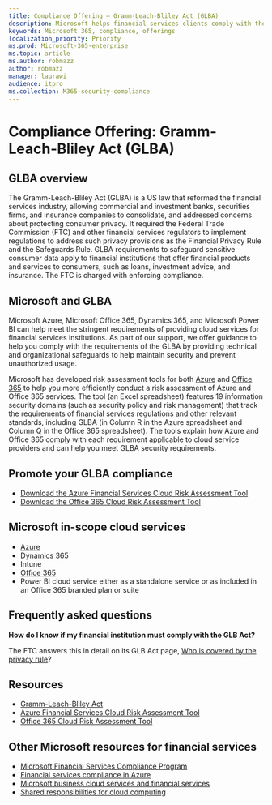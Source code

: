 ```yaml
---
title: Compliance Offering — Gramm-Leach-Bliley Act (GLBA)
description: Microsoft helps financial services clients comply with the privacy and security requirements of the Gramm-Leach-Bliley Act (GLBA).
keywords: Microsoft 365, compliance, offerings
localization_priority: Priority
ms.prod: Microsoft-365-enterprise
ms.topic: article
ms.author: robmazz
author: robmazz
manager: laurawi
audience: itpro
ms.collection: M365-security-compliance
---
```


# Compliance Offering: Gramm-Leach-Bliley Act (GLBA)

## GLBA overview

The Gramm-Leach-Bliley Act (GLBA) is a US law that reformed the financial services industry, allowing commercial and investment banks, securities firms, and insurance companies to consolidate, and addressed concerns about protecting consumer privacy. It required the Federal Trade Commission (FTC) and other financial services regulators to implement regulations to address such privacy provisions as the Financial Privacy Rule and the Safeguards Rule. GLBA requirements to safeguard sensitive consumer data apply to financial institutions that offer financial products and services to consumers, such as loans, investment advice, and insurance. The FTC is charged with enforcing compliance.

## Microsoft and GLBA

Microsoft Azure, Microsoft Office 365, Dynamics 365, and Microsoft Power BI can help meet the stringent requirements of providing cloud services for financial services institutions. As part of our support, we offer guidance to help you comply with the requirements of the GLBA by providing technical and organizational safeguards to help maintain security and prevent unauthorized usage.

Microsoft has developed risk assessment tools for both [Azure](https://servicetrust.microsoft.com/ViewPage/TrustDocuments?command=Download&downloadType=Document&downloadId=6b218946-c235-4234-9beb-d557e39a3f44&docTab=6d000410-c9e9-11e7-9a91-892aae8839ad_Compliance_Guides) and [Office 365](https://servicetrust.microsoft.com/ViewPage/TrustDocuments?command=Download&downloadType=Document&downloadId=55702ffd-c35a-4619-8722-ab71c0c02002&docTab=6d000410-c9e9-11e7-9a91-892aae8839ad_Compliance_Guides) to help you more efficiently conduct a risk assessment of Azure and Office 365 services. The tool (an Excel spreadsheet) features 19 information security domains (such as security policy and risk management) that track the requirements of financial services regulations and other relevant standards, including GLBA (in Column R in the Azure spreadsheet and Column Q in the Office 365 spreadsheet). The tools explain how Azure and Office 365 comply with each requirement applicable to cloud service providers and can help you meet GLBA security requirements.

## Promote your GLBA compliance

- [Download the Azure Financial Services Cloud Risk Assessment Tool](https://servicetrust.microsoft.com/ViewPage/TrustDocuments?command=Download&downloadType=Document&downloadId=6b218946-c235-4234-9beb-d557e39a3f44&docTab=6d000410-c9e9-11e7-9a91-892aae8839ad_Compliance_Guides)
- [Download the Office 365 Cloud Risk Assessment Tool](https://servicetrust.microsoft.com/ViewPage/TrustDocuments?command=Download&downloadType=Document&downloadId=55702ffd-c35a-4619-8722-ab71c0c02002&docTab=6d000410-c9e9-11e7-9a91-892aae8839ad_Compliance_Guides)

## Microsoft in-scope cloud services

- [Azure](https://aka.ms/AzureCompliance)
- [Dynamics 365](https://aka.ms/d365-compliance-list)
- Intune
- [Office 365](https://go.microsoft.com/fwlink/p/?LinkID=2077751)
- Power BI cloud service either as a standalone service or as included in an Office 365 branded plan or suite

## Frequently asked questions

**How do I know if my financial institution must comply with the GLB Act?**

The FTC answers this in detail on its GLB Act page, [Who is covered by the privacy rule](https://www.ftc.gov/tips-advice/business-center/guidance/how-comply-privacy-consumer-financial-information-rule-gramm#whois)?

## Resources

- [Gramm-Leach-Bliley Act](https://www.ftc.gov/tips-advice/business-center/privacy-and-security/gramm-leach-bliley-act)
- [Azure Financial Services Cloud Risk Assessment Tool](https://servicetrust.microsoft.com/ViewPage/TrustDocuments?command=Download&downloadType=Document&downloadId=6b218946-c235-4234-9beb-d557e39a3f44&docTab=6d000410-c9e9-11e7-9a91-892aae8839ad_Compliance_Guides)
- [Office 365 Cloud Risk Assessment Tool](https://servicetrust.microsoft.com/ViewPage/TrustDocuments?command=Download&downloadType=Document&downloadId=55702ffd-c35a-4619-8722-ab71c0c02002&docTab=6d000410-c9e9-11e7-9a91-892aae8839ad_Compliance_Guides)

## Other Microsoft resources for financial services

- [Microsoft Financial Services Compliance Program](https://www.microsoft.com/download/details.aspx?id=55332)
- [Financial services compliance in Azure](https://azure.microsoft.com/resources/videos/azurecon-2015-financial-services-compliance-in-azure/)
- [Microsoft business cloud services and financial services](https://www.microsoft.com/trustcenter/cloudservices/financialservices)
- [Shared responsibilities for cloud computing](https://aka.ms/sharedresponsibility)
